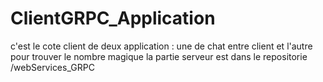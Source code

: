 # ClientGRPC_Application
c'est le cote client de deux application : une de chat entre client et l'autre pour trouver le nombre magique
la partie serveur est dans le repositorie /webServices_GRPC
